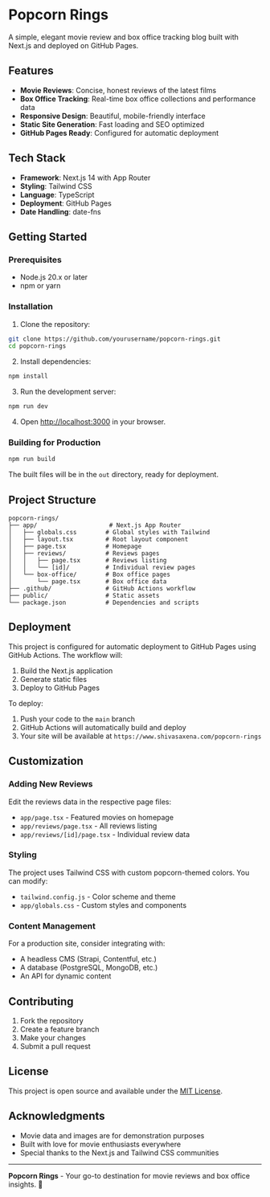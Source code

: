 # Popcorn Rings

A simple, elegant movie review and box office tracking blog built with Next.js and deployed on GitHub Pages.

## Features

- **Movie Reviews**: Concise, honest reviews of the latest films
- **Box Office Tracking**: Real-time box office collections and performance data
- **Responsive Design**: Beautiful, mobile-friendly interface
- **Static Site Generation**: Fast loading and SEO optimized
- **GitHub Pages Ready**: Configured for automatic deployment

## Tech Stack

- **Framework**: Next.js 14 with App Router
- **Styling**: Tailwind CSS
- **Language**: TypeScript
- **Deployment**: GitHub Pages
- **Date Handling**: date-fns

## Getting Started

### Prerequisites

- Node.js 20.x or later
- npm or yarn

### Installation

1. Clone the repository:
```bash
git clone https://github.com/yourusername/popcorn-rings.git
cd popcorn-rings
```

2. Install dependencies:
```bash
npm install
```

3. Run the development server:
```bash
npm run dev
```

4. Open [http://localhost:3000](http://localhost:3000) in your browser.

### Building for Production

```bash
npm run build
```

The built files will be in the `out` directory, ready for deployment.

## Project Structure

```
popcorn-rings/
├── app/                    # Next.js App Router
│   ├── globals.css        # Global styles with Tailwind
│   ├── layout.tsx         # Root layout component
│   ├── page.tsx           # Homepage
│   ├── reviews/           # Reviews pages
│   │   ├── page.tsx       # Reviews listing
│   │   └── [id]/          # Individual review pages
│   └── box-office/        # Box office pages
│       └── page.tsx       # Box office data
├── .github/               # GitHub Actions workflow
├── public/                # Static assets
└── package.json           # Dependencies and scripts
```

## Deployment

This project is configured for automatic deployment to GitHub Pages using GitHub Actions. The workflow will:

1. Build the Next.js application
2. Generate static files
3. Deploy to GitHub Pages

To deploy:

1. Push your code to the `main` branch
2. GitHub Actions will automatically build and deploy
3. Your site will be available at `https://www.shivasaxena.com/popcorn-rings`

## Customization

### Adding New Reviews

Edit the reviews data in the respective page files:
- `app/page.tsx` - Featured movies on homepage
- `app/reviews/page.tsx` - All reviews listing
- `app/reviews/[id]/page.tsx` - Individual review data

### Styling

The project uses Tailwind CSS with custom popcorn-themed colors. You can modify:
- `tailwind.config.js` - Color scheme and theme
- `app/globals.css` - Custom styles and components

### Content Management

For a production site, consider integrating with:
- A headless CMS (Strapi, Contentful, etc.)
- A database (PostgreSQL, MongoDB, etc.)
- An API for dynamic content

## Contributing

1. Fork the repository
2. Create a feature branch
3. Make your changes
4. Submit a pull request

## License

This project is open source and available under the [MIT License](LICENSE).

## Acknowledgments

- Movie data and images are for demonstration purposes
- Built with love for movie enthusiasts everywhere
- Special thanks to the Next.js and Tailwind CSS communities

---

**Popcorn Rings** - Your go-to destination for movie reviews and box office insights. 🍿
